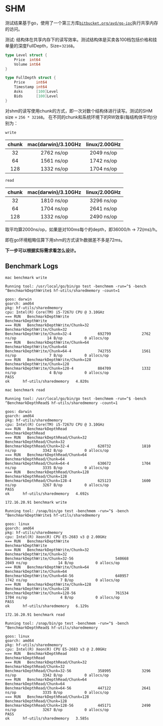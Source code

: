 
# SHM

测试结果基于go，使用了一个第三方库[`bitbucket.org/avd/go-ipc`](https://bitbucket.org/avd/go-ipc/src/master/)执行共享内存的访问。

测试: 结构体在共享内存下的读写效率。测试结构体是买卖各100档包括价格和挂单量的深度FullDepth，Size=`3216B`。

```go
type Level struct {
	Price  int64
	Volume int64
}

type FullDepth struct {
	Price     int64
	Timestamp int64
	Asks      [100]Level
	Bids      [100]Level
}
```

对shm的读写使用chunk的方式，即一次对数个结构体进行读写。测试的SHM size = `256 * 3216B`。
在不同的chunk和系统环境下的RW效率(每结构体平均)分别为：

`write`

|chunk|mac(darwin)/3.10GHz|linux/2.00GHz|
|:-:|:-:|:-:|
|32|2762 ns/op|2049 ns/op|
|64|1561 ns/op|1742 ns/op|
|128|1332 ns/op|1704 ns/op|

`read`

|chunk|mac(darwin)/3.10GHz|linux/2.00GHz|
|:-:|:-:|:-:|
|32|1810 ns/op|3296 ns/op|
|64|1704 ns/op|2641 ns/op|
|128|1332 ns/op|2490 ns/op|

取平均算2000ns/op，如果是对100ms每个的depth，即36000/h -> 72(ms)/h。

即在go环境粗略估算下用shm的方式读1h数据差不多是72ms。

**下一步可以根据实际需求看怎么设计。**

## Benchmark Logs

`mac benchmark write`

```
Running tool: /usr/local/go/bin/go test -benchmem -run=^$ -bench ^BenchmarkDepthWrite$ hf-utils/sharedmemory -count=1

goos: darwin
goarch: amd64
pkg: hf-utils/sharedmemory
cpu: Intel(R) Core(TM) i5-7267U CPU @ 3.10GHz
=== RUN   BenchmarkDepthWrite
BenchmarkDepthWrite
=== RUN   BenchmarkDepthWrite/Chunk=32
BenchmarkDepthWrite/Chunk=32
BenchmarkDepthWrite/Chunk=32-4            692799              2762 ns/op              14 B/op          0 allocs/op
=== RUN   BenchmarkDepthWrite/Chunk=64
BenchmarkDepthWrite/Chunk=64
BenchmarkDepthWrite/Chunk=64-4            742755              1561 ns/op               7 B/op          0 allocs/op
=== RUN   BenchmarkDepthWrite/Chunk=128
BenchmarkDepthWrite/Chunk=128
BenchmarkDepthWrite/Chunk=128-4           884709              1332 ns/op               4 B/op          0 allocs/op
PASS
ok      hf-utils/sharedmemory   4.820s
```

`mac benchmark read`

```
Running tool: /usr/local/go/bin/go test -benchmem -run=^$ -bench ^BenchmarkDepthRead$ hf-utils/sharedmemory -count=1

goos: darwin
goarch: amd64
pkg: hf-utils/sharedmemory
cpu: Intel(R) Core(TM) i5-7267U CPU @ 3.10GHz
=== RUN   BenchmarkDepthRead
BenchmarkDepthRead
=== RUN   BenchmarkDepthRead/Chunk=32
BenchmarkDepthRead/Chunk=32
BenchmarkDepthRead/Chunk=32-4             620732              1810 ns/op            3342 B/op          0 allocs/op
=== RUN   BenchmarkDepthRead/Chunk=64
BenchmarkDepthRead/Chunk=64
BenchmarkDepthRead/Chunk=64-4             630672              1704 ns/op            3335 B/op          0 allocs/op
=== RUN   BenchmarkDepthRead/Chunk=128
BenchmarkDepthRead/Chunk=128
BenchmarkDepthRead/Chunk=128-4            625123              1600 ns/op            3267 B/op          0 allocs/op
PASS
ok      hf-utils/sharedmemory   4.692s
```

`172.16.20.91 benchmark write`

```
Running tool: /snap/bin/go test -benchmem -run=^$ -bench ^BenchmarkDepthWrite$ hf-utils/sharedmemory

goos: linux
goarch: amd64
pkg: hf-utils/sharedmemory
cpu: Intel(R) Xeon(R) CPU E5-2683 v3 @ 2.00GHz
=== RUN   BenchmarkDepthWrite
BenchmarkDepthWrite
=== RUN   BenchmarkDepthWrite/Chunk=32
BenchmarkDepthWrite/Chunk=32
BenchmarkDepthWrite/Chunk=32-56                   540668              2049 ns/op              14 B/op          0 allocs/op
=== RUN   BenchmarkDepthWrite/Chunk=64
BenchmarkDepthWrite/Chunk=64
BenchmarkDepthWrite/Chunk=64-56                   640957              1742 ns/op               7 B/op          0 allocs/op
=== RUN   BenchmarkDepthWrite/Chunk=128
BenchmarkDepthWrite/Chunk=128
BenchmarkDepthWrite/Chunk=128-56                  761534              1704 ns/op               4 B/op          0 allocs/op
PASS
ok      hf-utils/sharedmemory   6.129s
```


`172.16.20.91 benchmark read`

```
Running tool: /snap/bin/go test -benchmem -run=^$ -bench ^BenchmarkDepthRead$ hf-utils/sharedmemory

goos: linux
goarch: amd64
pkg: hf-utils/sharedmemory
cpu: Intel(R) Xeon(R) CPU E5-2683 v3 @ 2.00GHz
=== RUN   BenchmarkDepthRead
BenchmarkDepthRead
=== RUN   BenchmarkDepthRead/Chunk=32
BenchmarkDepthRead/Chunk=32
BenchmarkDepthRead/Chunk=32-56            358995              3296 ns/op            3342 B/op          0 allocs/op
=== RUN   BenchmarkDepthRead/Chunk=64
BenchmarkDepthRead/Chunk=64
BenchmarkDepthRead/Chunk=64-56            447122              2641 ns/op            3335 B/op          0 allocs/op
=== RUN   BenchmarkDepthRead/Chunk=128
BenchmarkDepthRead/Chunk=128
BenchmarkDepthRead/Chunk=128-56           445171              2490 ns/op            3267 B/op          0 allocs/op
PASS
ok      hf-utils/sharedmemory   3.585s
```
